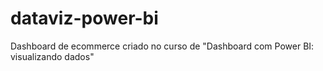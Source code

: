 # dataviz-power-bi
Dashboard de ecommerce criado no curso de "Dashboard com Power BI: visualizando dados"

